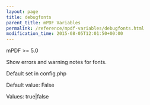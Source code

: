 ```yaml
---
layout: page
title: debugfonts
parent_title: mPDF Variables
permalink: /reference/mpdf-variables/debugfonts.html
modification_time: 2015-08-05T12:01:50+00:00
---
```


<div>
<div>
<p>mPDF &gt;= 5.0</p>
<p>Show errors and warning notes for fonts.</p>
<p>Default set in config.php</p>
<p>Default value: False</p>
<p>Values: true|false</p>
</div>
</div>
